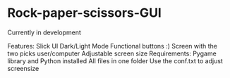 # Rock-paper-scissors-GUI
Currently in development

Features:
  Slick UI
  Dark/Light Mode
  Functional buttons :)
  Screen with the two picks user/computer
  Adjustable screen size
Requirements:
  Pygame library and Python installed
  All files in one folder
  Use the conf.txt to adjust screensize
